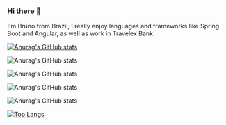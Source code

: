 ### Hi there 👋

I'm Bruno from Brazil, I really enjoy languages and frameworks like Spring Boot and Angular, as well as work in Travelex Bank.


[![Anurag's GitHub stats](https://github-readme-stats.vercel.app/api?username=brunoalves24)](https://github.com/anuraghazra/github-readme-stats)

![Anurag's GitHub stats](https://github-readme-stats.vercel.app/api?username=brunoalves24&hide=contribs,prs)

![Anurag's GitHub stats](https://github-readme-stats.vercel.app/api?username=brunoalves24&count_private=true)

![Anurag's GitHub stats](https://github-readme-stats.vercel.app/api?username=brunoalves24&show_icons=true)

![Anurag's GitHub stats](https://github-readme-stats.vercel.app/api?username=brunoalves24&show_icons=true&theme=radical)

[![Top Langs](https://github-readme-stats.vercel.app/api/top-langs/?username=brunoalves24&layout=compact)](https://github.com/anuraghazra/github-readme-stats)
